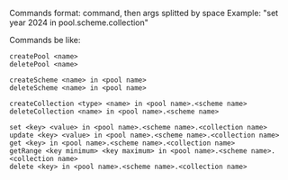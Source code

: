 Commands format: command, then args splitted by space
Example: "set year 2024 in pool.scheme.collection"

Commands be like:


```
createPool <name>
deletePool <name>

createScheme <name> in <pool name>
deleteScheme <name> in <pool name>

createCollection <type> <name> in <pool name>.<scheme name>
deleteCollection <name> in <pool name>.<scheme name>

set <key> <value> in <pool name>.<scheme name>.<collection name>
update <key> <value> in <pool name>.<scheme name>.<collection name>
get <key> in <pool name>.<scheme name>.<collection name>
getRange <key minimum> <key maximum> in <pool name>.<scheme name>.<collection name>
delete <key> in <pool name>.<scheme name>.<collection name>
```
